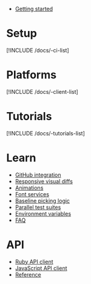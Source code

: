 * [Getting started](/docs)

# Setup

[!INCLUDE /docs/-ci-list]

# Platforms

[!INCLUDE /docs/-client-list]

# Tutorials

[!INCLUDE /docs/-tutorials-list]

# Learn

* [GitHub integration](/docs/learn/github-integration)
* [Responsive visual diffs](/docs/learn/responsive)
* [Animations](/docs/learn/animations)
* [Font services](/docs/learn/fonts)
* [Baseline picking logic](/docs/learn/baseline-picking-logic)
* [Parallel test suites](/docs/learn/parallel-tests)
* [Environment variables](/docs/learn/env-vars)
* [FAQ](/docs/learn/faq)

# API

* [Ruby API client](/docs/api/ruby-client)
* [JavaScript API client](/docs/api/javascript-client)
* [Reference](/docs/api/reference)
